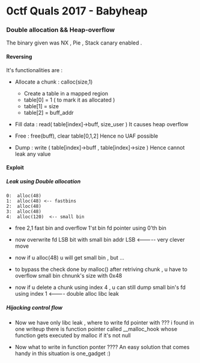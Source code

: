 # 0ctf Quals 2017 - Babyheap 

### Double allocation && Heap-overflow 

The binary given was NX , Pie , Stack canary enabled .

#### Reversing

It's functionalities are : 

* Allocate a chunk :  calloc(size,1)
    * Create a table in a mapped region 
    * table[0] = 1 ( to mark it as allocated )
    * table[1] = size 
    * table[2] = buff_addr 
    
* Fill data  : read( table[index]->buff, size_user )
  It causes heap overflow

* Free : free(buff), clear table[0,1,2]
  Hence no UAF possible

* Dump :  write ( table[index]->buff , table[index]->size ) 
  Hence cannot leak any value                    
                                          

#### Exploit 

##### Leak using Double allocation
  
```
0:  alloc(48)
1:  alloc(48) <-- fastbins 
2:  alloc(48)
3:  alloc(48)
4:  alloc(120)  <-- small bin
```

   
   * free 2,1 fast bin and overflow 1'st bin fd pointer using 0'th bin
   
   * now overwrite fd LSB bit with small bin addr LSB  <----- very clever move 
   
   * now if u alloc(48) u will get small bin  , but ...
   
   * to bypass the check done by malloc() after  retriving chunk , u have to overflow small bin 
      chnunk's size with 0x48 
      
   * now if u delete a chunk using index 4 , u can still dump small bin's fd using index 1  <---- double alloc
                                                                                                  libc leak           
              
##### Hijacking control flow 

* Now we have only libc leak , where to write fd pointer with ???
 i found in one writeup there is function pointer called __malloc_hook whose function 
 gets executed by malloc if it's not null 
 
* Now what to write in function ponter  ????
 An easy solution that comes handy in this situation is one_gadget :)  


                                                                                                                          
                                                                                                   